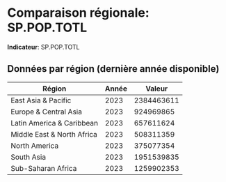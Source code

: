 # Comparaison régionale: SP.POP.TOTL

**Indicateur**: SP.POP.TOTL

## Données par région (dernière année disponible)

| Région | Année | Valeur |
|--------|-------|--------|
| East Asia & Pacific | 2023 | 2384463611 |
| Europe & Central Asia | 2023 | 924969865 |
| Latin America & Caribbean  | 2023 | 657611624 |
| Middle East & North Africa | 2023 | 508311359 |
| North America | 2023 | 375077354 |
| South Asia | 2023 | 1951539835 |
| Sub-Saharan Africa  | 2023 | 1259902353 |
